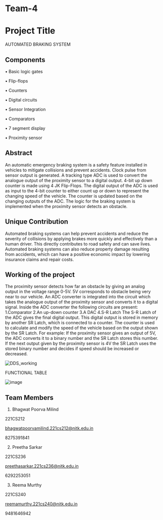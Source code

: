 # Team-4
# Project Title

AUTOMATED BRAKING SYSTEM


## Components

•	Basic logic gates 

•	Flip-flops 

•	Counters 

•	Digital circuits

•	Sensor Integration

•	Comparators

•	7 segment display

•	Proximity sensor
 

## Abstract

An automatic emergency braking system is a safety feature installed in vehicles to mitigate collisions and prevent accidents. Clock pulse from sensor output is generated.
A tracking type ADC is used to convert the analogue output of the proximity sensor to a digital output.
4-bit up down counter is made using 4 JK Flip-Flops. The digital output of the ADC is used as input to the 4-bit counter to either count up or down to represent the changing speed of the vehicle.
The counter is updated based on the changing outputs of the ADC.
The logic for the braking system is implemented when the proximity sensor detects an obstacle.

## Unique Contribution

Automated braking systems can help prevent accidents and reduce the severity of collisions by applying brakes more quickly and effectively than a human driver. This directly contributes to road safety and can save lives. 
Automated braking systems can also reduce property damage resulting from accidents, which can have a positive economic impact by lowering insurance claims and repair costs. 



## Working of the project

The proximity sensor detects how far an obstacle by giving an analog output in the voltage range 0-5V. 5V corresponds to obstacle being very near to our vehicle.
An ADC converter is integrated into the circuit which takes the analogue output of the proximity sensor and converts it to a digital signal.
Inside the ADC converter the following circuits are present:
1.Comparator
2.An up-down counter
3.A DAC 
4.S-R Latch
The S-R Latch of the ADC gives the final digital output.
This digital output is stored in memory by another SR Latch, which is connected to a counter.
The counter is used to calculate and modify the speed of the vehicle based on the output shown by the SR Latch. For example: If the proximity sensor gives an output of 5V, the ADC converts it to a binary number and the SR Latch stores this number. If the next output given by the proximity sensor is 4V the SR Latch uses the stored binary number and decides if speed should be increased or decreased.

![DDS_working](https://github.com/Poorvab2525/Team-4/assets/127173860/6cde200b-8a8d-4a91-8d7a-167e78903be5)

FUNCTIONAL TABLE

![image](https://github.com/Poorvab2525/Team-4/assets/127173860/7313f088-2e32-4212-a327-9c81f49b03e6)


## Team Members

1. Bhagwat Poorva Milind
   
221CS212

bhagwatpoorvamilind.221cs212@nitk.edu.in 

8275391841 
 
2. Preetha Sarkar
   
221CS236 

preethasarkar.221cs236@nitk.edu.in 

6292253051 
 
3. Reema Murthy
   
221CS240 

reemamurthy.221cs240@nitk.edu.in 

9481646942 






